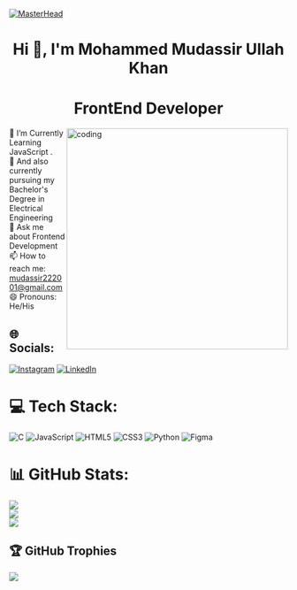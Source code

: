 [![MasterHead](https://globaleducation.s3.ap-south-1.amazonaws.com/globaledu/gif/front-end-development.gif)](https://rishavchanda.io)
<h1 align="center" >Hi 👋, I'm Mohammed Mudassir Ullah Khan</h1>
<h1 align="center"> FrontEnd Developer</h1>
<img align="right" alt="coding" width="400" src="https://media.tenor.com/BqbIhT4Mb7cAAAAd/programmer-rounded-edges.gif">


🔭 I’m Currently Learning JavaScript .<br>🌱 And also currently pursuing my Bachelor's Degree in Electrical Engineering <br>💬 Ask me about Frontend Development <br>📫 How to reach me: mudassir222001@gmail.com<br>😄 Pronouns: He/His


## 🌐 Socials:
 [![Instagram](https://img.shields.io/badge/Instagram-%23E4405F.svg?logo=Instagram&logoColor=white)](https://instagram.com/mr_phenomenal_222001) 
 [![LinkedIn](https://img.shields.io/badge/LinkedIn-%230077B5.svg?logo=linkedin&logoColor=white)](https://www.linkedin.com/in/mudassir-khan-522303233) 

# 💻 Tech Stack:
![C](https://img.shields.io/badge/c-%2300599C.svg?style=plastic&logo=c&logoColor=white) ![JavaScript](https://img.shields.io/badge/javascript-%23323330.svg?style=plastic&logo=javascript&logoColor=%23F7DF1E) ![HTML5](https://img.shields.io/badge/html5-%23E34F26.svg?style=plastic&logo=html5&logoColor=white) ![CSS3](https://img.shields.io/badge/css3-%231572B6.svg?style=plastic&logo=css3&logoColor=white) ![Python](https://img.shields.io/badge/python-3670A0?style=plastic&logo=python&logoColor=ffdd54) 	![Figma](https://img.shields.io/badge/figma-%23F24E1E.svg?style=plastic&logo=figma&logoColor=white)
# 📊 GitHub Stats:
![](https://github-readme-stats.vercel.app/api?username=Mudassirkhan2&theme=tokyonight&hide_border=false&include_all_commits=true&count_private=false)<br/>
![](https://github-readme-streak-stats.herokuapp.com/?user=Mudassirkhan2&theme=tokyonight&hide_border=false )<br/>
![](https://github-readme-stats.vercel.app/api/top-langs/?username=Mudassirkhan2&theme=tokyonight&hide_border=false&include_all_commits=true&count_private=false&layout=compact)

## 🏆 GitHub Trophies
![](https://github-profile-trophy.vercel.app/?username=Mudassirkhan2&theme=radical&no-frame=false&no-bg=false&margin-w=4)






